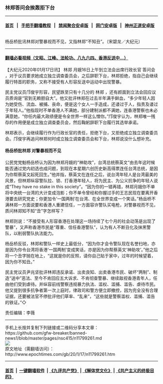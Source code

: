 ### 林郑答问会挨轰拒下台
------------------------

#### [首页](https://github.com/gfw-breaker/banned-news1/blob/master/README.md) &nbsp;&nbsp;|&nbsp;&nbsp; [手把手翻墙教程](https://github.com/gfw-breaker/guides/wiki) &nbsp;&nbsp;|&nbsp;&nbsp; [禁闻聚合安卓版](https://github.com/gfw-breaker/bn-android) &nbsp;&nbsp;|&nbsp;&nbsp; [网门安卓版](https://github.com/oGate2/oGate) &nbsp;&nbsp;|&nbsp;&nbsp; [神州正道安卓版](https://github.com/SzzdOgate/update) 



<div><img alt="" class="aligncenter wp-post-image" src="http://i.epochtimes.com/assets/uploads/2020/01/a2-2@1200x1200-3-600x400.jpg"/>
<div class="red16 caption">
 <p>
  杨岳桥批讯林郑对警暴视而不见，又指林郑“不知丑”。（宋碧龙／大纪元）
 </p>
</div>
</div><hr/>

#### [翻墙必看视频（文昭、江峰、法轮功、八九六四、香港反送中...）](http://167.172.214.107/home.html)

<div><p>
 【大纪元2020年01月17日讯】
 <ok href="http://www.epochtimes.com/gb/tag/%E6%9E%97%E9%83%91.html">
  林郑
 </ok>
 月娥16日上午到立法会出席行政长官
 <ok href="http://www.epochtimes.com/gb/tag/%E7%AD%94%E9%97%AE%E4%BC%9A.html">
  答问会
 </ok>
 ，对于议员要求她成立独立调查委员会，之后辞职下台，林郑拒绝，指自己会继续履行特首的职务，又称不接受有人形容反送中运动中出现警暴。
</p>
<p>
 民主党议员邝俊宇形容，民望跌至只有十几分的
 <ok href="http://www.epochtimes.com/gb/tag/%E6%9E%97%E9%83%91.html">
  林郑
 </ok>
 ，还有颜面到立法会回应议员质询是“官到无赖胆自大”。他又批评林郑在过去半年满手鲜血，“多少年轻人因为她受伤、流血、被捕、丧命，便是这个女人一手造成，还诿过于人，指责及诿过于年轻人。”他指现时不单香港人不满她，部分建制派都不满她，连香港警察也未必满意她，“你任内最大政绩便是令全世界一样这么憎你。”邝俊宇认为，林郑唯一残存的作用便是成立独立调查委员会，然后鞠躬辞职下台履行其选举承诺。
</p>
<p>
 林郑表示，会继续履行作为行政长官的责任，拒绝下台，又拒绝成立独立调查委员会。邝俊宇再追问林郑何时成立独立调查委员会和下台，林郑说没什么想补充。
</p>
<h4>
 杨岳桥批林郑 对警暴视而不见
</h4>
<p>
 公民党党魁杨岳桥认为因为林郑月娥的“神助攻”，台湾总统蔡英文“由去年这时候能否通过党内初选也成问题，到现在本星期六创历史新高得票连任台湾总统，是因为你帮蔡英文起死回生。”他并指，蔡英文在连任之后，说台湾年轻人是台湾最美的风景，但林郑纵容警队拉、锁、打香港年轻人，将为民主、为公义抗争的年轻人说成“They have no stake in this society”。“因为你的一错再错，林郑月娥你不单将中央统一台湾的大计变成泡影；你不单令曾经和你握过手的王志民现在要离开香港要去研究党史；你更加令‘一国两制’在台湾、在全世界变成一个笑话。”杨岳桥不满林郑一方面说要和香港人重建信任，一方面容许警队买电枪，对警暴视而不见，质问林郑知不知“丑”字怎样写？
</p>
<p>
 林郑则说：“不接受有人形容香港在处理这一场持续了七个月的社会动荡是出现了警暴”，又声称香港市民是“尊重、信任香港警队”，认为有人不断丑化及抹黑警队，以削弱警队执法能力。
</p>
<p>
 杨岳桥反驳，林郑和警队一样史上最低分，“因为你才会令警队现在名誉扫地，亦是因为你令台湾将香港‘一国两制’变成笑话，亦是因为你帮蔡英文‘神助攻’。”他之后将一个丑字抛在地上，“这就是你的反照，请你自己贴于家中，过年的时候望着，因为你不知丑。”
</p>
<p>
 民主党议员尹兆坚批评林郑违反承诺、出卖良知、出卖香港市民、破坏“两制”、制造“送中”恶法、至今不肯回应五大诉求、不肯彻查警暴、继续敌视香港青年人，任由他们受到虐待。并纵容前线警察违规暴力执法、滥权、滥捕、滥告、虐待市民。他又提到很多抗争者第一次上庭时，律政司和警方便立即撤控，因为完全没有合理证据，还要被法官不停批评他们草率、“乱来”，“这些就是警察滥权、滥捕、滥告的铁证。”◇
</p>
<p>
 责任编辑：李薇
</p>
</div>
<hr/>
手机上长按并复制下列链接或二维码分享本文章：<br/>
https://github.com/gfw-breaker/banned-news1/blob/master/pages/nsc415/n11799261.md <br/>
<a href='https://github.com/gfw-breaker/banned-news1/blob/master/pages/nsc415/n11799261.md'><img src='https://github.com/gfw-breaker/banned-news1/blob/master/pages/nsc415/n11799261.md.png'/></a> <br/>
原文地址（需翻墙访问）：http://www.epochtimes.com/gb/20/1/17/n11799261.htm


------------------------
#### [首页](https://github.com/gfw-breaker/banned-news1/blob/master/README.md) &nbsp;|&nbsp; [一键翻墙软件](https://github.com/gfw-breaker/nogfw/blob/master/README.md) &nbsp;| [《九评共产党》](https://github.com/gfw-breaker/9ping.md/blob/master/README.md#九评之一评共产党是什么) | [《解体党文化》](https://github.com/gfw-breaker/jtdwh.md/blob/master/README.md) | [《共产主义的终极目的》](https://github.com/gfw-breaker/gczydzjmd.md/blob/master/README.md)


<img src='http://gfw-breaker.win/banned-news/pages/nsc415/n11799261.md' width='0px' height='0px'/>